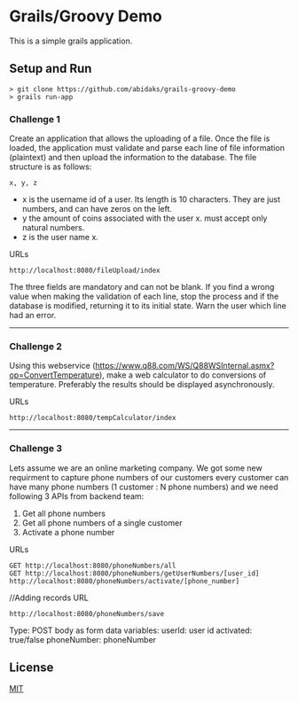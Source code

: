 # Grails/Groovy Demo
This is a simple grails application.

## Setup and Run

```
> git clone https://github.com/abidaks/grails-groovy-demo
> grails run-app
```



### Challenge 1
Create an application that allows the uploading of a file. Once the file is loaded, the application must validate and parse each line of file information (plaintext) and then upload the information to the database.
The file structure is as follows:

`x, y, z`

- x is the username id of a user. Its length is 10 characters. They are just numbers, and can have zeros on the left. 
- y the amount of coins associated with the user x. must accept only natural numbers.
- z is the user name x.

URLs
```
http://localhost:8080/fileUpload/index
```

The three fields are mandatory and can not be blank.
If you find a wrong value when making the validation of each line, stop the process and if the database is modified, returning it to its initial state. Warn the user which line had an error.

---

### Challenge 2
Using this webservice (https://www.q88.com/WS/Q88WSInternal.asmx?op=ConvertTemperature), make a web calculator to do conversions of temperature. Preferably the results should be displayed asynchronously.

URLs
```
http://localhost:8080/tempCalculator/index
```

---

### Challenge 3
Lets assume we are an online marketing company. We got some new requirment to capture phone numbers of our customers every customer can have many phone numbers (1 customer : N phone numbers) and we need following 3 APIs from backend team:

1. Get all phone numbers
2. Get all phone numbers of a single customer
3. Activate a phone number


URLs
```
GET http://localhost:8080/phoneNumbers/all
GET http://localhost:8080/phoneNumbers/getUserNumbers/[user_id]
http://localhost:8080/phoneNumbers/activate/[phone_number]
```

//Adding records
URL
```
http://localhost:8080/phoneNumbers/save
```
Type: POST
body as form data
variables:
userId: user id
activated: true/false
phoneNumber: phoneNumber


## License
[MIT](https://choosealicense.com/licenses/mit/)

